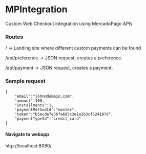 # MPIntegration
Custom Web Checkout integration using MercadoPago APIs

### Routes
/ -> Landing site where different custom payments can be found

/api/preference -> JSON request, creates a preference. 

/api/payment  -> JSON request, creates a payment. 

### Sample request
```
{
	"email":"john@domain.com",
	"amount":100,
	"installments":1,
	"paymentMethodId":"master",
	"token":"b5ecde7e36fa605c3e1a1b3cf524197d",
	"paymentTypeId":"credit_card"
}
```


#### Navigate to webapp
http://localhost:8080/
